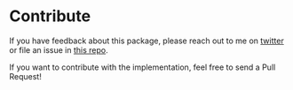 # Contribute

If you have feedback about this package, please reach out to me on [twitter](https://twitter.com/tylerjrichards) 
or file an issue in [this repo](https://github.com/tylerjrichards/st-paywall/issues).

If you want to contribute with the implementation, feel free to send a Pull Request!